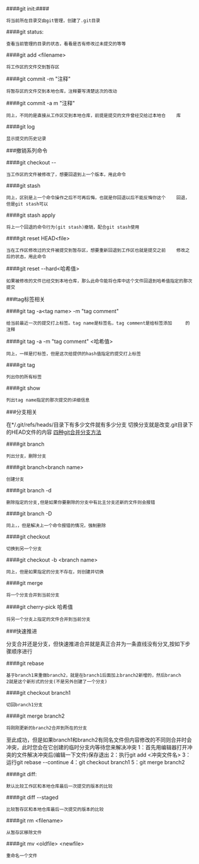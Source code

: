 ####git init:####

    将当前所在目录交由git管理，创建了.git目录
####git status:

    查看当前管理的目录的状态，看看是否有修改过未提交的等等
####git add \<filename\>

    将工作区的文件交到暂存区
####git commit -m "注释"

    将暂存区的文件交到本地仓库，注释要写清楚这次的改动
####git commit -a m "注释"

    同上，不同的是直接从工作区交到本地仓库，前提是提交的文件曾经交给过本地仓    库
####git log

    显示提交的历史记录
###撤销系列命令

####git checkout -- <filename>

    当工作区的文件被修改了，想要回退到上一个版本，用此命令
####git stash

    同上，区别是上一个命令操作之后不可再后悔，也就是你回退以后不能反悔你这个    回退，但是git stash可以
####git stash apply

    将上一个回退的命令行为(git stash)撤销，配合git stash使用
####git reset HEAD\<file\>

    当在工作区修改过的文件被提交到暂存区，想要重新回退到工作区也就是提交之前    修改之后的状态，用此命令
####git reset --hard\<哈希值\>

    如果被修改的文件已经交到本地仓库，那么此命令能将仓库中这个文件回退到哈希值指定的那次提交
###tag标签相关

####git tag -a\<tag name\> -m "tag comment"

    给当前最近一次的提交打上标签。tag name是标签名，tag comment是给标签添加     的注释
####git tag -a <tag name> -m "tag comment" <哈希值>

    同上，一样是打标签，但是这次给提供的hash值指定的提交打上标签
####git tag

    列出你的所有标签
####git show <tag name>

    列出tag name指定的那次提交的详细信息
###分支相关

在*/.git/refs/heads/目录下有多少文件就有多少分支
切换分支就是改变.git目录下的HEAD文件的内容
[四种git合并分支方法](http://yanhaijing.com/git/2017/07/14/four-method-for-git-merge/)

####git branch

    列出分支，删除分支
####git branch\<branch name\>

    创建分支
####git branch -d <branch name>

    删除指定的分支,但是如果你要删除的分支中有比主分支还新的文件则会报错
####git branch -D <branch name>

    同上，，但是解决上一个命令报错的情况，强制删除
####git checkout <branch name>

    切换到另一个分支
####git checkout -b \<branch name\>

    同上，但是如果指定的分支不存在，则创建并切换
####git merge

    将一个分支合并到当前分支
####git cherry-pick 哈希值

    将另一个分支上指定的文件合并到当前分支
###快速推进

分支合并还是分支，但快速推进合并就是真正合并为一条直线没有分叉,按如下步骤顺序进行

####git rebase <branch1> <branch2>

    基于branch1来重做branch2，就是在branch1后面加上branch2新增的，然后branch    2就是这个新形式的分支(不是另外创建了一个分支)
####git checkout branch1

    切回branch1分支
####git merge branch2

    将刚刚更新的branch2合并到所在的分支
至此成功，但是如果branch1和branch2有同名文件但内容修改的不同则合并时会冲突，此时您会在它创建的临时分支内等待您来解决冲突
1：首先用编辑器打开冲突的文件解决冲突后(编辑一下文件)保存退出
2：执行git add <冲突文件名>
3：运行git rebase --continue
4：git checkout branch1
5：git merge branch2

####git diff:

    默认比较工作区和本地仓库最后一次提交的版本的比较
####git diff --staged

    比较暂存区和本地仓库最后一次提交的版本的比较
####git rm \<filename\>

    从暂存区移除文件
####git mv \<oldfile\> \<newfile\>

    重命名一个文件
